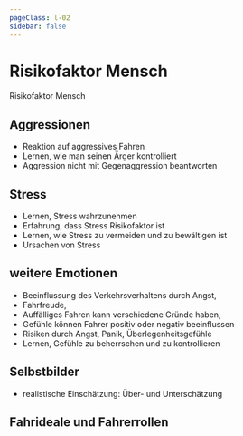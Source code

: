 ```yaml
---
pageClass: l-02
sidebar: false
---
```


# Risikofaktor Mensch

<auswahl>

<item itemSize="i-l" class="l2 slabT">	

<div class="l2w">
	<span class="l2a">Risikofaktor</span> 
	<span class="l2b">Mensch</span>
</div>

</item>

<item itemSize="i-l" itemClass="itemAggressionen">

## Aggressionen

- Reaktion auf aggressives Fahren
- Lernen, wie man seinen Ärger kontrolliert
- Aggression nicht mit Gegenaggression beantworten

</item>

<item itemSize="i-l" itemClass="itemStress">

## Stress

- Lernen, Stress wahrzunehmen
- Erfahrung, dass Stress Risikofaktor ist
- Lernen, wie Stress zu vermeiden und zu bewältigen ist
- Ursachen von Stress

</item>

<item itemSize="i-l" itemClass="itemEmotionen">

## weitere Emotionen

- Beeinflussung des Verkehrsverhaltens durch Angst, 
- Fahrfreude, 
- Auffälliges Fahren kann verschiedene Gründe haben, 
- Gefühle können Fahrer positiv oder negativ beeinflussen
- Risiken durch Angst, Panik, Überlegenheitsgefühle
- Lernen, Gefühle zu beherrschen und zu kontrollieren

</item>

<item itemSize="i-m" itemClass="itemSelbstbilder">

## Selbstbilder

- realistische Einschätzung: Über- und Unterschätzung

</item>

<item itemSize="i-m"  itemClass="itemIdeale">

## Fahrideale und Fahrerrollen

</item>

</auswahl>